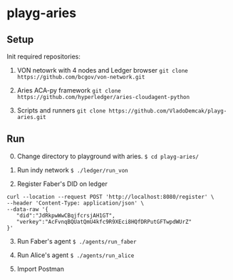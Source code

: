 # playg-aries


## Setup
Init required repositories:

1. VON netowrk with 4 nodes and Ledger browser `git clone https://github.com/bcgov/von-network.git`

2. Aries ACA-py framework `git clone https://github.com/hyperledger/aries-cloudagent-python`

3. Scripts and runners `git clone https://github.com/VladoDemcak/playg-aries.git`


## Run
0. Change directory to playground with aries. `$ cd playg-aries/`

1. Run indy network
` $ ./ledger/run_von `


2. Register Faber's DID on ledger
```
curl --location --request POST 'http://localhost:8080/register' \
--header 'Content-Type: application/json' \
--data-raw '{
   "did":"JdRkpwWwCBqjfcrsjAH1GT",
   "verkey":"AcFvnqBQUatQmU4kfc9R9XEci8HQfDRPutGFTwpdWUrZ"
}'
```

3. Run Faber's agent `$ ./agents/run_faber`

4. Run Alice's agent `$ ./agents/run_alice`

5. Import Postman
